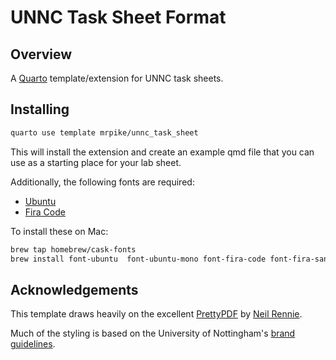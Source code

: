 # UNNC Task Sheet Format

## Overview

A [Quarto](https://quarto.org) template/extension for UNNC task sheets.

## Installing

```bash
quarto use template mrpike/unnc_task_sheet
```

This will install the extension and create an example qmd file that you can use as a starting place for your lab sheet.

Additionally, the following fonts are required:

+ [Ubuntu](https://fonts.google.com/specimen/Ubuntu)
+ [Fira Code](https://fonts.google.com/specimen/Fira+Code)

To install these on Mac:

```bash
brew tap homebrew/cask-fonts 
brew install font-ubuntu  font-ubuntu-mono font-fira-code font-fira-sans font-fira-mono
```

## Acknowledgements

This template draws heavily on the excellent [PrettyPDF](https://github.com/nrennie/PrettyPDF) by [Neil Rennie](https://github.com/nrennie).

Much of the styling is based on the University of Nottingham's [brand guidelines](https://www.nottingham.ac.uk/brand/).

